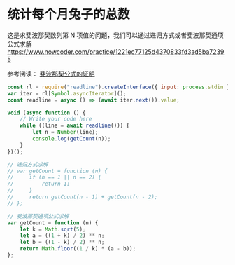 # 统计每个月兔子的总数
这是求斐波那契数列第 N 项值的问题，我们可以通过递归方式或者斐波那契通项公式求解
https://www.nowcoder.com/practice/1221ec77125d4370833fd3ad5ba72395

参考阅读：
[斐波那契公式的证明](https://zhuanlan.zhihu.com/p/352341370)
```js
const rl = require("readline").createInterface({ input: process.stdin });
var iter = rl[Symbol.asyncIterator]();
const readline = async () => (await iter.next()).value;

void (async function () {
    // Write your code here
    while ((line = await readline())) {
        let n = Number(line);
        console.log(getCount(n));
    }
})();

// 递归方式求解
// var getCount = function (n) {
//     if (n == 1 || n == 2) {
//         return 1;
//     }
//     return getCount(n - 1) + getCount(n - 2);
// };

// 斐波那契通项公式求解
var getCount = function (n) {
    let k = Math.sqrt(5);
    let a = ((1 + k) / 2) ** n;
    let b = ((1 - k) / 2) ** n;
    return Math.floor((1 / k) * (a - b));
};
```
